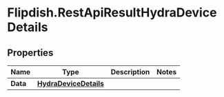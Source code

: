 # Flipdish.RestApiResultHydraDeviceDetails

## Properties

Name | Type | Description | Notes
------------ | ------------- | ------------- | -------------
**Data** | [**HydraDeviceDetails**](HydraDeviceDetails.md) |  | 



